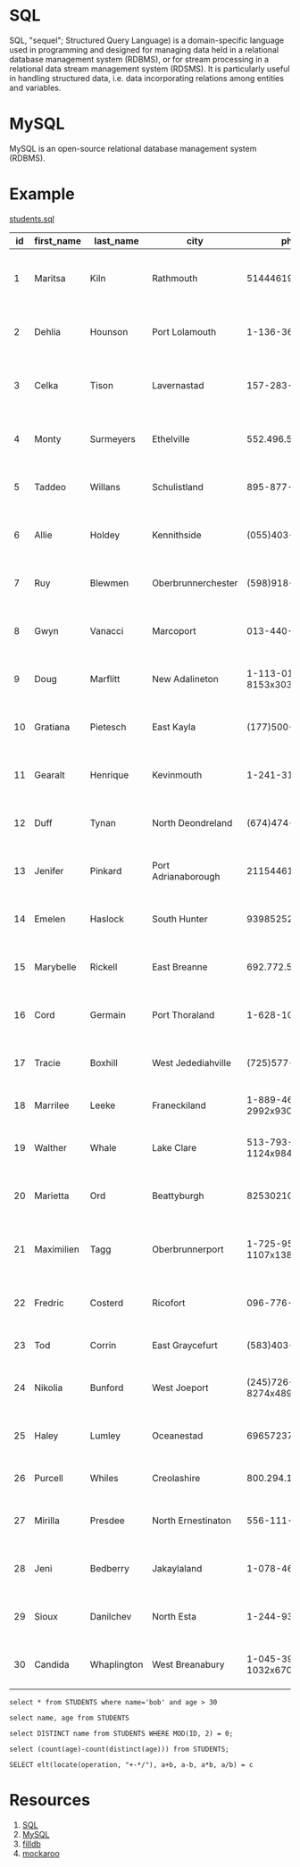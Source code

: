 # SQL
SQL, "sequel"; Structured Query Language) is a domain-specific language used in programming and designed for managing data held in a relational database management system (RDBMS), or for stream processing in a relational data stream management system (RDSMS). It is particularly useful in handling structured data, i.e. data incorporating relations among entities and variables.

# MySQL
MySQL is an open-source relational database management system (RDBMS).


# Example

[students.sql](students.sql)


| id | first_name | last_name   | city                | phone                | gender | email                        | address                                                       | postcode | date_of_birth |
|----|------------|-------------|---------------------|----------------------|--------|------------------------------|---------------------------------------------------------------|----------|---------------|
| 1  | Maritsa    | Kiln        | Rathmouth           | 5144461974           | Female | mkiln0@bravesites.com        | 97228 Emmalee Harbors Suite 421 South Emmet, TX 54950         | 23031    | 2001-12-16    |
| 2  | Dehlia     | Hounson     | Port Lolamouth      | 1-136-366-9496       | Female | dhounson1@slashdot.org       | 62654 Hirthe Lodge Port Zeldafurt, DE 87270                   | 27108    | 1977-01-21    |
| 3  | Celka      | Tison       | Lavernastad         | 157-283-0337x872     | Female | ctison2@europa.eu            | 9107 Blanda Plains Apt. 476 North Burdettechester, NM 91601   | 76631    | 1984-03-26    |
| 4  | Monty      | Surmeyers   | Ethelville          | 552.496.5910         | Male   | msurmeyers3@nytimes.com      | 0997 Gleason Rue Apt. 149 East Gretaland, GA 13633-6343       | 37965    | 2005-03-17    |
| 5  | Taddeo     | Willans     | Schulistland        | 895-877-0076x197     | Male   | twillans4@opensource.org     | 39405 Nicolas Walk Apt. 041 Kozeychester, AL 20566-8063       | 72105    | 2019-07-15    |
| 6  | Allie      | Holdey      | Kennithside         | (055)403-3761        | Female | aholdey5@miibeian.gov.cn     | 747 Lucienne Shoal Suite 395 Runolfsdottirberg, NV 65296-7656 | 67493    | 1971-05-10    |
| 7  | Ruy        | Blewmen     | Oberbrunnerchester  | (598)918-4548x480    | Male   | rblewmen6@github.com         | 34720 Randi Roads Apt. 947 Kossmouth, WV 43552-7336           | 24772    | 2011-03-26    |
| 8  | Gwyn       | Vanacci     | Marcoport           | 013-440-6362         | Female | gvanacci7@bbb.org            | 044 Gaylord Corner Apt. 486 Larsonchester, MA 59370           | 16       | 1973-05-17    |
| 9  | Doug       | Marflitt    | New Adalineton      | 1-113-016-8153x30326 | Male   | dmarflitt8@istockphoto.com   | 1670 Bogisich Lane Apt. 874 Port Malvina, CT 60714            | 89650    | 2009-03-23    |
| 10 | Gratiana   | Pietesch    | East Kayla          | (177)500-7249        | Female | gpietesch9@forbes.com        | 651 Mallory Centers Hoppefort, PA 46020                       | 45934    | 2002-01-06    |
| 11 | Gearalt    | Henrique    | Kevinmouth          | 1-241-311-9984       | Male   | ghenriquea@eventbrite.com    | 31480 Oscar Wells Kassulkeborough, DC 35274-5250              | 7820     | 2002-10-24    |
| 12 | Duff       | Tynan       | North Deondreland   | (674)474-7300        | Male   | dtynanb@yolasite.com         | 2729 Lucienne Roads Apt. 317 Theodorafurt, SD 21614-2447      | 32292    | 1980-12-21    |
| 13 | Jenifer    | Pinkard     | Port Adrianaborough | 2115446108           | Female | jpinkardc@cafepress.com      | 73620 Carmela Corners Apt. 609 New Litzy, DE 72732-8030       | 55848    | 1981-10-08    |
| 14 | Emelen     | Haslock     | South Hunter        | 9398525252           | Male   | ehaslockd@jalbum.net         | 65792 Celine Coves Lempibury, MT 60747                        | 29257    | 1985-04-25    |
| 15 | Marybelle  | Rickell     | East Breanne        | 692.772.5134x95174   | Female | mrickelle@wikia.com          | 51665 Hermina Islands Apt. 724 East Nasirfort, CT 57320-2649  | 49701    | 1971-01-10    |
| 16 | Cord       | Germain     | Port Thoraland      | 1-628-108-7615       | Male   | cgermainf@ycombinator.com    | 9256 Price Summit Garrickland, KY 23867                       | 2710     | 2016-02-05    |
| 17 | Tracie     | Boxhill     | West Jedediahville  | (725)577-0459        | Male   | tboxhillg@forbes.com         | 557 Leo Alley Suite 273 Considinestad, AL 94813               | 80323    | 1995-04-30    |
| 18 | Marrilee   | Leeke       | Franeckiland        | 1-889-468-2992x930   | Female | mleekeh@amazonaws.com        | 1080 Orn Brook Heidenreichberg, GA 90248                      | 39741    | 1970-01-03    |
| 19 | Walther    | Whale       | Lake Clare          | 513-793-1124x98433   | Male   | wwhalei@creativecommons.org  | 605 Rosa Mills Suite 999 West Clarkburgh, MO 74959-5620       | 24982    | 1978-06-23    |
| 20 | Marietta   | Ord         | Beattyburgh         | 8253021064           | Male   | mordj@twitpic.com            | 6164 Spencer Meadow Apt. 689 Baumbachtown, PA 23843-5497      | 7864     | 1982-11-15    |
| 21 | Maximilien | Tagg        | Oberbrunnerport     | 1-725-956-1107x13861 | Male   | mtaggk@1688.com              | 572 Cyril Parkways Apt. 479 Murazikchester, KY 73127          | 36356    | 1993-11-18    |
| 22 | Fredric    | Costerd     | Ricofort            | 096-776-9198         | Male   | fcosterdl@baidu.com          | 96564 Cooper Corner Apt. 352 Port Floy, OR 86049              | 69978    | 2003-07-26    |
| 23 | Tod        | Corrin      | East Graycefurt     | (583)403-4746        | Male   | tcorrinm@intel.com           | 353 Israel Streets Jedediahport, GA 99481                     | 49614    | 1988-02-29    |
| 24 | Nikolia    | Bunford     | West Joeport        | (245)726-8274x48974  | Female | nbunfordn@joomla.org         | 9755 Kshlerin Brooks East Roger, ND 23843-8553                | 16353    | 1979-11-25    |
| 25 | Haley      | Lumley      | Oceanestad          | 6965723793           | Female | hlumleyo@w3.org              | 9877 Kaia Village New D'angelomouth, KS 82353-9742            | 70534    | 1985-06-15    |
| 26 | Purcell    | Whiles      | Creolashire         | 800.294.1751x13357   | Male   | pwhilesp@amazon.co.jp        | 229 Derrick Village Gayview, OR 63688-9938                    | 58634    | 1990-09-30    |
| 27 | Mirilla    | Presdee     | North Ernestinaton  | 556-111-2276x003     | Female | mpresdeeq@sourceforge.net    | 4353 Bayer Lights East Bentonville, GA 61468-6552             | 90902    | 1985-11-01    |
| 28 | Jeni       | Bedberry    | Jakaylaland         | 1-078-468-7156       | Female | jbedberryr@taobao.com        | 51526 Stamm Garden Apt. 560 Hahnview, CA 29074-8976           | 10160    | 1998-09-04    |
| 29 | Sioux      | Danilchev   | North Esta          | 1-244-938-3948       | Female | sdanilchevs@addtoany.com     | 34989 Kuphal Inlet Suite 190 Gutkowskiville, IA 69417         | 40221    | 1992-10-04    |
| 30 | Candida    | Whaplington | West Breanabury     | 1-045-399-1032x67023 | Female | cwhaplingtont@cloudflare.com | 488 Martine Villages Bernadettetown, AR 39587-0766            | 86346    | 1998-04-05    |


```
select * from STUDENTS where name='bob' and age > 30

select name, age from STUDENTS

select DISTINCT name from STUDENTS WHERE MOD(ID, 2) = 0;

select (count(age)-count(distinct(age))) from STUDENTS;
```

```
SELECT elt(locate(operation, "+-*/"), a+b, a-b, a*b, a/b) = c
```


# Resources
1. [SQL](https://en.wikipedia.org/wiki/SQL)
2.  [MySQL](https://en.wikipedia.org/wiki/MySQL)
3.  [filldb](http://filldb.info/)
4. [mockaroo](https://www.mockaroo.com/)